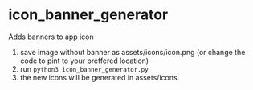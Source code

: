 # icon_banner_generator
Adds banners to app icon

1. save image without banner as assets/icons/icon.png (or change the code to pint to your preffered location)
2. run `python3 icon_banner_generator.py`
3. the new icons will be generated in assets/icons.
